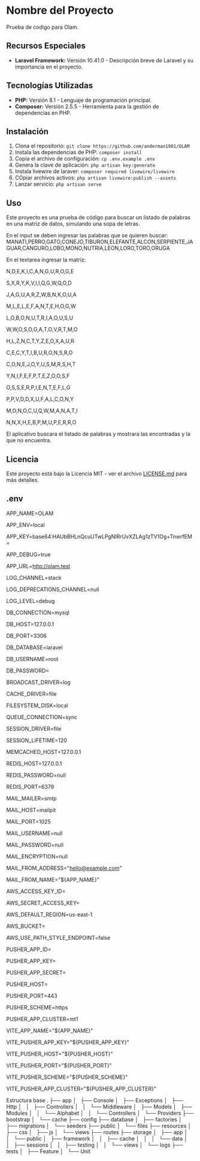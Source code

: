 # Nombre del Proyecto

Prueba de codigo para Olam.

## Recursos Especiales

- **Laravel Framework:** Versión 10.41.0 - Descripción breve de Laravel y su importancia en el proyecto.

## Tecnologías Utilizadas

- **PHP:** Versión 8.1 - Lenguaje de programación principal.
- **Composer:** Versión 2.5.5 - Herramienta para la gestión de dependencias en PHP.

## Instalación

1. Clona el repositorio: `git clone https://github.com/anderman1981/OLAM`
2. Instala las dependencias de PHP: `composer install`
3. Copia el archivo de configuración: `cp .env.example .env`
4. Genera la clave de aplicación: `php artisan key:generate`
5. Instala livewire de laraver: `composer required livewire/livewire`
6. COpiar archivos activos: `php artisan livewire:publish --assets`
7. Lanzar servicio: `php artisan serve`

## Uso

Este proyecto es una prueba de código para buscar un listado de palabras en una matriz de datos, simulando una sopa de letras.

En el input se deben ingresar las palabras que se quieren buscar: MANATI,PERRO,GATO,CONEJO,TIBURON,ELEFANTE,ALCON,SERPIENTE,JAGUAR,CANGURO,LOBO,MONO,NUTRIA,LEON,LORO,TORO,ORUGA

En el textarea ingresar la matriz:


N,D,E,K,I,C,A,N,G,U,R,O,G,E


S,X,R,Y,K,V,I,I,Q,G,W,Q,O,D


J,A,G,U,A,R,Z,W,B,N,K,O,U,A


M,L,E,L,E,F,A,N,T,E,H,O,G,W


L,O,B,O,N,U,T,R,I,A,O,U,S,U


W,W,O,S,O,G,A,T,O,V,R,T,M,O


H,L,Z,N,C,T,Y,Z,E,O,X,A,U,R


C,E,C,Y,T,I,B,U,R,O,N,S,R,O


C,O,N,E,J,O,Y,U,S,M,R,S,H,T


Y,N,I,F,E,F,P,T,E,Z,O,O,S,F


O,S,S,E,R,P,I,E,N,T,E,F,L,G


P,P,V,D,D,X,U,F,A,L,C,O,N,Y


M,O,N,O,C,U,Q,W,M,A,N,A,T,I


N,N,X,H,E,B,P,M,U,P,E,R,R,O

El aplicativo buscara el listado de palabras y mostrara las encontradas y la que no encuentra.


## Licencia

Este proyecto está bajo la Licencia MIT - ver el archivo [LICENSE.md](LICENSE.md) para más detalles.


## .env

APP_NAME=OLAM

APP_ENV=local

APP_KEY=base64:HAUbBHLnQcuUTwLPgNIRrUvXZLAg1zTV1Og+TnwrfEM=

APP_DEBUG=true

APP_URL=http://olam.test


LOG_CHANNEL=stack

LOG_DEPRECATIONS_CHANNEL=null

LOG_LEVEL=debug


DB_CONNECTION=mysql

DB_HOST=127.0.0.1

DB_PORT=3306

DB_DATABASE=laravel

DB_USERNAME=root

DB_PASSWORD=


BROADCAST_DRIVER=log

CACHE_DRIVER=file

FILESYSTEM_DISK=local

QUEUE_CONNECTION=sync

SESSION_DRIVER=file

SESSION_LIFETIME=120


MEMCACHED_HOST=127.0.0.1


REDIS_HOST=127.0.0.1

REDIS_PASSWORD=null

REDIS_PORT=6379


MAIL_MAILER=smtp

MAIL_HOST=mailpit

MAIL_PORT=1025

MAIL_USERNAME=null

MAIL_PASSWORD=null

MAIL_ENCRYPTION=null

MAIL_FROM_ADDRESS="hello@example.com"

MAIL_FROM_NAME="${APP_NAME}"


AWS_ACCESS_KEY_ID=

AWS_SECRET_ACCESS_KEY=

AWS_DEFAULT_REGION=us-east-1

AWS_BUCKET=

AWS_USE_PATH_STYLE_ENDPOINT=false


PUSHER_APP_ID=

PUSHER_APP_KEY=

PUSHER_APP_SECRET=

PUSHER_HOST=

PUSHER_PORT=443

PUSHER_SCHEME=https

PUSHER_APP_CLUSTER=mt1


VITE_APP_NAME="${APP_NAME}"

VITE_PUSHER_APP_KEY="${PUSHER_APP_KEY}"

VITE_PUSHER_HOST="${PUSHER_HOST}"

VITE_PUSHER_PORT="${PUSHER_PORT}"

VITE_PUSHER_SCHEME="${PUSHER_SCHEME}"

VITE_PUSHER_APP_CLUSTER="${PUSHER_APP_CLUSTER}"


Estructura base
.
├── app
│   ├── Console
│   ├── Exceptions
│   ├── Http
│   │   ├── Controllers
│   │   └── Middleware
│   ├── Models
│   ├── Modules
│   │   └── Alphabet
│   │       └── Controllers
│   └── Providers
├── bootstrap
│   └── cache
├── config
├── database
│   ├── factories
│   ├── migrations
│   └── seeders
├── public
│   └── files
├── resources
│   ├── css
│   ├── js
│   └── views
├── routes
├── storage
│   ├── app
│   │   └── public
│   ├── framework
│   │   ├── cache
│   │   │   └── data
│   │   ├── sessions
│   │   ├── testing
│   │   └── views
│   └── logs
├── tests
│   ├── Feature
│   └── Unit
